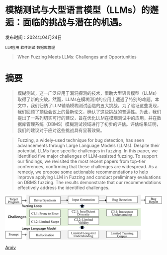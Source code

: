 # 模糊测试与大型语言模型（LLMs）的邂逅：面临的挑战与潜在的机遇。

发布时间：2024年04月24日

`LLM应用` `软件测试` `数据库管理`

> When Fuzzing Meets LLMs: Challenges and Opportunities

# 摘要

> 模糊测试，这一广泛应用于漏洞探测的技术，借助大型语言模型（LLMs）取得了新的突破。然而，LLMs在模糊测试的应用上遭遇了特别的难题。本文中，我们归纳了LLM辅助模糊测试面临的五大挑战。为了验证这些发现，我们回顾了顶级会议上的最新论文，确认了这些挑战的普遍性。为此，我们提出了一系列切实可行的建议，旨在优化LLM在模糊测试中的应用，并在数据库管理系统（DBMS）模糊测试领域进行了初步的评估。评估结果证明，我们的建议对于应对这些挑战具有显著效果。

> Fuzzing, a widely-used technique for bug detection, has seen advancements through Large Language Models (LLMs). Despite their potential, LLMs face specific challenges in fuzzing. In this paper, we identified five major challenges of LLM-assisted fuzzing. To support our findings, we revisited the most recent papers from top-tier conferences, confirming that these challenges are widespread. As a remedy, we propose some actionable recommendations to help improve applying LLM in Fuzzing and conduct preliminary evaluations on DBMS fuzzing. The results demonstrate that our recommendations effectively address the identified challenges.

![模糊测试与大型语言模型（LLMs）的邂逅：面临的挑战与潜在的机遇。](../../../paper_images/2404.16297/x1.png)

[Arxiv](https://arxiv.org/abs/2404.16297)
